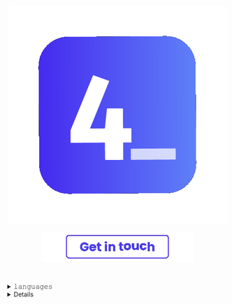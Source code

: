<!--
  <a target="_blank" href="https://alysson.dev/" style="user-select: none">
    <div align="center">
      <img align="center" src="./assets/bbbbb.gif"/>
    </div>
  </a>
-->


<div align="center">
  <img align="center" src="https://raw.githubusercontent.com/4lysson-a/4lysson-a/main/assets/logo_idle.gif">
</div>


<br />

<!--
<div align="center" />
  <a href="mailto:me@4ly.dev">
    <img src="https://img.shields.io/badge/Gmail-D14836?style=for-the-badge&logo=gmail&logoColor=white" />
  <a/>
</div>
-->

<div style="height: 100px;" align="center" />
  <a href="mailto:me@4ly.dev">
    <img style="width: 350px; padding-top: -100px;" src="./assets/get_in_touch_idle_solid.gif" />
  <a/>
</div>


</br>

<!-- aa <img align="center" src="./assets/pc.gif"/> -->

<details>
  <summary>𝚕𝚊𝚗𝚐𝚞𝚊𝚐𝚎𝚜</summary>
    
  </br>
    
  <img src="https://github-readme-stats.vercel.app/api/top-langs/?username=4lysson-a&layout=compact&langs_count=20&include_all_commits=true&count_private=true&hide=html,css,tex,hack&hide_border=true&line_height=20" />

</details>

<details>
  <summary>𝚜𝚝𝚊𝚝𝚜</summary>
    
  </br>



  <a href="http://www.github.com/4lysson-a"><img src="https://github-readme-streak-stats.herokuapp.com/?user=4lysson-a&stroke=ffffff&background=1c1917&ring=0891b2&fire=0891b2&currStreakNum=ffffff&currStreakLabel=0891b2&sideNums=ffffff&sideLabels=ffffff&dates=ffffff&hide_border=true" /></a>

  <a href="http://www.github.com/4lysson-a"><img src="https://activity-graph.herokuapp.com/graph?username=4lysson-a&bg_color=1c1917&color=ffffff&line=0891b2&point=ffffff&area_color=1c1917&area=true&hide_border=true&custom_title=GitHub%20Commits%20Graph" alt="GitHub Commits Graph" /></a>

</details>


<!-- Social Midiaa 
<details>
  <summary>𝚑𝚎𝚕𝚕𝚘</summary>
  
  </br>
  
  <a target="_blank" href="https://alysson.dev/" style="user-select: none">
    <div align="center">
      <img align="center" src="./assets/logo.png"/>
    </div>
  </a>

<div align="center" />
  <a href="mailto:me@4ly.dev">
    <img src="https://img.shields.io/badge/Gmail-D14836?style=for-the-badge&logo=gmail&logoColor=white" />
  <a/>
  
  <a href="https://linkedin.alysson.dev">
    <img src="https://img.shields.io/badge/LinkedIn-0077B5?style=for-the-badge&logo=linkedin&logoColor=white">
  </a>
  
  <a href="https://instagram.alysson.dev">
    <img src="https://img.shields.io/badge/Instagram-E4405F?style=for-the-badge&logo=instagram&logoColor=white">
  </a>
</div>
</details>
-->
